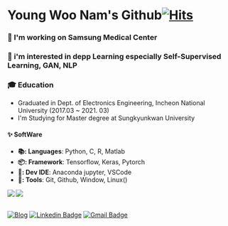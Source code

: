 # Young Woo Nam's Github[![Hits](https://hits.seeyoufarm.com/api/count/incr/badge.svg?url=https%3A%2F%2Fgithub.com%2Fyw0nam)](https://hits.seeyoufarm.com)




### 🔭 I'm working on Samsung Medical Center
### 🚀 i'm interested in depp Learning especially Self-Supervised Learning, GAN, NLP
### 🎓 Education  
* Graduated in Dept. of Electronics Engineering, Incheon National University (2017.03 ~ 2021. 03)  
* I'm Studying for Master degree at Sungkyunkwan University

#### ✨ SoftWare  
* **📚: Languages**: Python, C, R, Matlab  
* **📦: Framework**: Tensorflow, Keras, Pytorch  
* **🚀: Dev IDE**: Anaconda jupyter, VSCode
* **🔨: Tools**: Git, Github, Window, Linux()


<a href="https://github.com/anuraghazra/github-readme-stats">
  <img align="left" src="https://github-readme-stats.vercel.app/api?username=yw0nam&count_private=true&show_icons=true" />
</a>
<a href="https://github.com/anuraghazra/github-readme-stats">
  <img align="left" src="https://github-readme-stats.vercel.app/api/top-langs/?username=yw0nam" />
</a>

<br></br>  

[![Blog](http://img.shields.io/badge/-Tech%20blog-black?style=flat-square&logo=github&link=https://jinho-study.tistory.com//)](https://medium.com/@yw_nam) [![Linkedin Badge](https://img.shields.io/badge/-LinkedIn-blue?style=flat-square&logo=Linkedin&logoColor=white&link=https://www.linkedin.com/in/jinho-kim-a08452191/)](https://www.linkedin.com/in/young-woo-nam-592a83195/)  [![Gmail Badge](https://img.shields.io/badge/-Gmail-d14836?style=flat-square&logo=Gmail&logoColor=white&link=mailto:dlfhgk62@gmail.com)](mailto:spow2544@gmail.com)
<br></br>  

